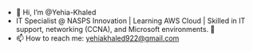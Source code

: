 - 👋 Hi, I’m @Yehia-Khaled
- IT Specialist @ NASPS Innovation  | Learning AWS Cloud | Skilled in IT support, networking (CCNA), and Microsoft environments. 🚀
- 📫 How to reach me: yehiakhaled922@gmail.com

<!---
Yehia-Khaled/Yehia-Khaled is a ✨ special ✨ repository because its `README.md` (this file) appears on your GitHub profile.
You can click the Preview link to take a look at your changes.
- 💞️ I’m looking to collaborate on ...
--->
